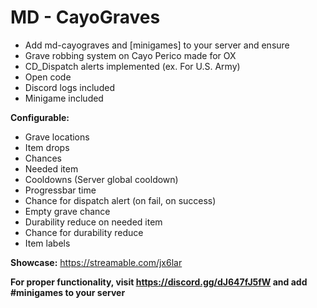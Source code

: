# MD - CayoGraves

- Add md-cayograves and [minigames] to your server and ensure
- Grave robbing system on Cayo Perico made for OX
- CD_Dispatch alerts implemented (ex. For U.S. Army)
- Open code
- Discord logs included
- Minigame included


**Configurable:**
- Grave locations
- Item drops
- Chances
- Needed item
- Cooldowns (Server global cooldown)
- Progressbar time
- Chance for dispatch alert (on fail, on success)
- Empty grave chance
- Durability reduce on needed item
- Chance for durability reduce
- Item labels

**Showcase:**
https://streamable.com/jx6lar


**For proper functionality, visit https://discord.gg/dJ647fJ5fW and add #minigames to your server**
